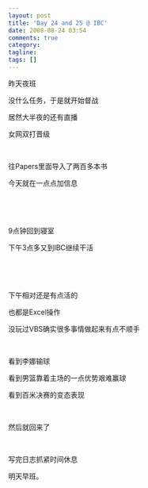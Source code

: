 ```yaml
---
layout: post
title: 'Day 24 and 25 @ IBC'
date: 2008-08-24 03:54
comments: true
category: 
tagline: 
tags: []
---
```

    

昨天夜班

没什么任务，于是就开始督战

居然大半夜的还有直播

女网双打晋级

 

往Papers里面导入了两百多本书

今天就在一点点加信息

 

 

9点钟回到寝室

下午3点多又到IBC继续干活

 

 

下午相对还是有点活的

也都是Excel操作

没玩过VBS确实很多事情做起来有点不顺手

 

看到李娜输球

看到男篮靠着主场的一点优势艰难赢球

看到百米决赛的变态表现

 

然后就回来了

 

写完日志抓紧时间休息

明天早班。
